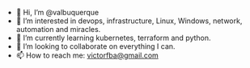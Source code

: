 - 👋 Hi, I’m @valbuquerque
- 👀 I’m interested in devops, infrastructure, Linux, Windows, network, automation and miracles.
- 🌱 I’m currently learning kubernetes, terraform and python. 
- 💞️ I’m looking to collaborate on everything I can.
- 📫 How to reach me: victorfba@gmail.com

<!---
valbuquerque/valbuquerque is a ✨ special ✨ repository because its `README.md` (this file) appears on your GitHub profile.
You can click the Preview link to take a look at your changes.
--->

